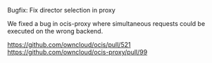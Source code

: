 Bugfix: Fix director selection in proxy

We fixed a bug in ocis-proxy where simultaneous requests could be executed on the wrong backend.

<https://github.com/owncloud/ocis/pull/521>
<https://github.com/owncloud/ocis-proxy/pull/99>
